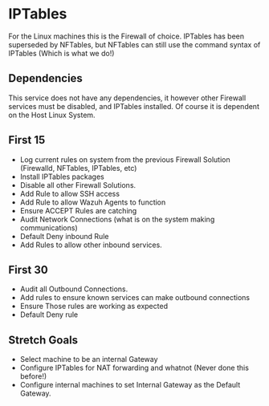 # IPTables
For the Linux machines this is the Firewall of choice. IPTables has been superseded by NFTables, but NFTables can still use the command syntax of IPTables (Which is what we do!) 

## Dependencies
This service does not have any dependencies, it however other Firewall services must be disabled, and IPTables installed. Of course it is dependent on the Host Linux System.

## First 15
* Log current rules on system from the previous Firewall Solution (Firewalld, NFTables, IPTables, etc)
* Install IPTables packages 
* Disable all other Firewall Solutions. 
* Add Rule to allow SSH access
* Add Rule to allow Wazuh Agents to function
* Ensure ACCEPT Rules are catching
* Audit Network Connections (what is on the system making communications)
* Default Deny inbound Rule
* Add Rules to allow other inbound services. 

## First 30 
* Audit all Outbound Connections. 
* Add rules to ensure known services can make outbound connections
* Ensure Those rules are working as expected
* Default Deny rule


## Stretch Goals
* Select machine to be an internal Gateway
* Configure IPTables for NAT forwarding and whatnot (Never done this before!) 
* Configure internal machines to set Internal Gateway as the Default Gateway.